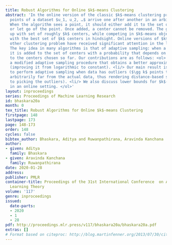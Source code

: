 ```yaml
---
title: Robust Algorithms for Online $k$-means Clustering
abstract: 'In the online version of the classic $k$-means clustering problem, the
  points of a dataset $u_1, u_2, …$ arrive one after another in an arbitrary order.
  When the algorithm sees a point, it should either add it to the set of centers,
  or let go of the point. Once added, a center cannot be removed. The goal is to end
  up with set of roughly $k$ centers, while competing in $k$-means objective value
  with the best set of $k$ centers in hindsight. Online versions of $k$-means and
  other clustering problem have received significant attention in the literature.
  The key idea in many algorithms is that of adaptive sampling: when a new point arrives,
  it is added to the set of centers with a probability that depends on the distance
  to the centers chosen so far. Our contributions are as follows: <ol> <li/> We give
  a modified adaptive sampling procedure that obtains a better approximation ratio
  (improving it from logarithmic to constant). <li/> Our main result is to show how
  to perform adaptive sampling when data has outliers ($\gg k$ points that are potentially
  arbitrarily far from the actual data, thus rendering distance-based sampling prone
  to picking the outliers). <li/> We also discuss lower bounds for $k$-means clustering
  in an online setting. </ol>'
layout: inproceedings
series: Proceedings of Machine Learning Research
id: bhaskara20a
month: 0
tex_title: Robust Algorithms for Online $k$-means Clustering
firstpage: 148
lastpage: 173
page: 148-173
order: 148
cycles: false
bibtex_author: Bhaskara, Aditya and Ruwanpathirana, Aravinda Kanchana
author:
- given: Aditya
  family: Bhaskara
- given: Aravinda Kanchana
  family: Ruwanpathirana
date: 2020-01-28
address: 
publisher: PMLR
container-title: Proceedings of the 31st International Conference  on Algorithmic
  Learning Theory
volume: '117'
genre: inproceedings
issued:
  date-parts:
  - 2020
  - 1
  - 28
pdf: http://proceedings.mlr.press/v117/bhaskara20a/bhaskara20a.pdf
extras: []
# Format based on citeproc: http://blog.martinfenner.org/2013/07/30/citeproc-yaml-for-bibliographies/
---
```

